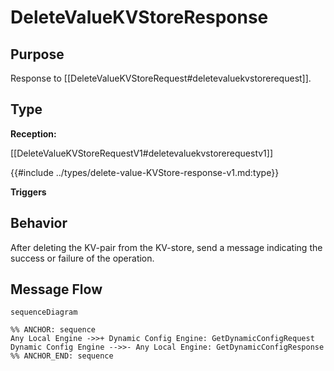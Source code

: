 <div class="message">

# DeleteValueKVStoreResponse

## Purpose

<!-- --8<-- [start:purpose] -->
Response to [[DeleteValueKVStoreRequest#deletevaluekvstorerequest]].
<!-- --8<-- [end:purpose] -->

## Type

<!-- --8<-- [start:type] -->
**Reception:**

[[DeleteValueKVStoreRequestV1#deletevaluekvstorerequestv1]]

{{#include ../types/delete-value-KVStore-response-v1.md:type}}

**Triggers**



<!-- --8<-- [end:type] -->

## Behavior

<!-- --8<-- [start:behavior] -->
After deleting the KV-pair from the KV-store, send a message indicating the success or failure of the operation.
<!-- --8<-- [end:behavior] -->


## Message Flow

<!-- --8<-- [start:messages] -->
```mermaid
sequenceDiagram

%% ANCHOR: sequence
Any Local Engine ->>+ Dynamic Config Engine: GetDynamicConfigRequest
Dynamic Config Engine -->>- Any Local Engine: GetDynamicConfigResponse
%% ANCHOR_END: sequence
```

<!-- --8<-- [end:messages] -->

</div>